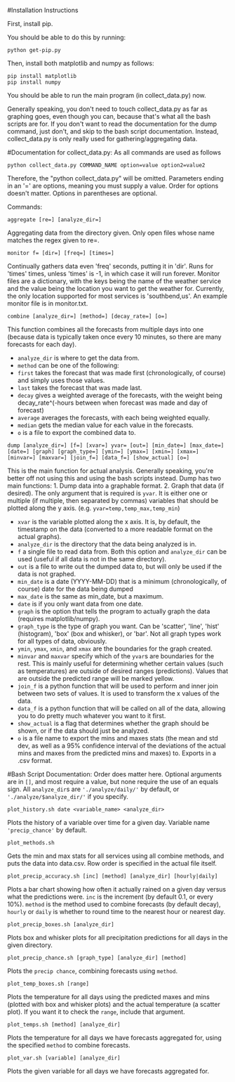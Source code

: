 #Installation Instructions

First, install pip.

You should be able to do this by running:

```
python get-pip.py
```

Then, install both matplotlib and numpy as follows:

```
pip install matplotlib
pip install numpy
```

You should be able to run the main program (in collect_data.py) now.

Generally speaking, you don't need to touch collect_data.py as far as graphing goes, even though you can, because that's what all the bash scripts are for.
If you don't want to read the documentation for the dump command, just don't, and skip to the bash script documentation.
Instead, collect_data.py is only really used for gathering/aggregating data.

#Documentation for collect_data.py:
As all commands are used as follows

```
python collect_data.py COMMAND_NAME option=value option2=value2
```

Therefore, the "python collect_data.py" will be omitted.
Parameters ending in an '=' are options, meaning you must supply a value.
Order for options doesn't matter.
Options in parentheses are optional.

Commands:

```
aggregate [re=] [analyze_dir=]
```
Aggregating data from the directory given. Only open files whose name matches the regex given to re=.

```
monitor f= [dir=] [freq=] [times=]
```
Continually gathers data even 'freq' seconds, putting it in 'dir'. Runs for 'times' times, unless 'times' is -1, in which case it will run forever. Monitor files are a dictionary, with the keys being the name of the weather service and the value being the location you want to get the weather for. Currently, the only location supported for most services is 'southbend,us'. An example monitor file is in monitor.txt.

```
combine [analyze_dir=] [method=] [decay_rate=] [o=]
```

This function combines all the forecasts from multiple days into one (because data is typically taken once every 10 minutes, so there are many forecasts for each day).
- `analyze_dir` is where to get the data from.
- `method` can be one of the following:
- `first` takes the forecast that was made first (chronologically, of course) and simply uses those values.
- `last` takes the forecast that was made last.
- `decay` gives a weighted average of the forecasts, with the weight being decay_rate^(-hours between when forecast was made and day of forecast)
- `average` averages the forecasts, with each being weighted equally.
- `median` gets the median value for each value in the forecasts.
- `o` is a file to export the combined data to.

```
dump [analyze_dir=] [f=] [xvar=] yvar= [out=] [min_date=] [max_date=] [date=] [graph] [graph_type=] [ymin=] [ymax=] [xmin=] [xmax=] [minvar=] [maxvar=] [join_f=] [data_f=] [show_actual] [o=]
```
This is the main function for actual analysis. Generally speaking, you're better off not using this and using the bash scripts instead. Dump has two main functions: 1. Dump data into a graphable format. 2. Graph that data (if desired). The only argument that is required is `yvar`. It is either one or multiple (if multiple, then separated by commas) variables that should be plotted along the y axis. (e.g. `yvar=temp,temp_max,temp_min`)
- `xvar` is the variable plotted along the x axis. It is, by default, the timestamp on the data (converted to a more readable format on the actual graphs).
- `analyze_dir` is the directory that the data being analyzed is in.
- `f` a single file to read data from. Both this option and `analyze_dir` can be used (useful if all data is not in the same directory).
- `out` is a file to write out the dumped data to, but will only be used if the data is not graphed.
- `min_date` is a date (YYYY-MM-DD) that is a minimum (chronologically, of course) date for the data being dumped
- `max_date` is the same as min_date, but a maximum.
- `date` is if you only want data from one date.
- `graph` is the option that tells the program to actually graph the data (requires matplotlib/numpy).
- `graph_type` is the type of graph you want. Can be 'scatter', 'line', 'hist' (histogram), 'box' (box and whisker), or 'bar'. Not all graph types work for all types of data, obviously.
- `ymin`, `ymax`, `xmin`, and `xmax` are the boundaries for the graph created.
- `minvar` and `maxvar` specify which of the `yvar`s are boundaries for the rest. This is mainly useful for determining whether certain values (such as temperatures) are outside of desired ranges (predictions). Values that are outside the predicted range will be marked yellow.
- `join_f` is a python function that will be used to perform and inner join between two sets of values. It is used to transform the x values of the data.
- `data_f` is a python function that will be called on all of the data, allowing you to do pretty much whatever you want to it first.
- `show_actual` is a flag that determines whether the graph should be shown, or if the data should just be analyzed.
- `o` is a file name to export the mins and maxes stats (the mean and std dev, as well as a 95% confidence interval of the deviations of the actual mins and maxes from the predicted mins and maxes) to. Exports in a .csv format.

#Bash Script Documentation:
Order does matter here. Optional arguments are in `[]`, and most require a value, but none require the use of an equals sign.
All `analyze_dir`s are `'./analyze/daily/'` by default, or `'./analyze/$analyze_dir/'` if you specify.

```
plot_history.sh date <variable_name> <analyze_dir>
```
Plots the history of a variable over time for a given day. Variable name `'precip_chance'` by default.

```
plot_methods.sh
```
Gets the min and max stats for all services using all combine methods, and puts the data into data.csv. Row order is specified in the actual file itself.

```
plot_precip_accuracy.sh [inc] [method] [analyze_dir] [hourly|daily]
```
Plots a bar chart showing how often it actually rained on a given day versus what the predictions were. `inc` is the increment (by default 0.1, or every 10%). `method` is the method used to combine forecasts (by default decay), `hourly` or `daily` is whether to round time to the nearest hour or nearest day.

```
plot_precip_boxes.sh [analyze_dir]
```
Plots box and whisker plots for all precipitation predictions for all days in the given directory.

```
plot_precip_chance.sh [graph_type] [analyze_dir] [method]
```
Plots the `precip chance`, combining forecasts using `method`.

```
plot_temp_boxes.sh [range]
```
Plots the temperature for all days using the predicted maxes and mins (plotted with box and whisker plots) and the actual temperature (a scatter plot). If you want it to check the `range`, include that argument.

```
plot_temps.sh [method] [analyze_dir]
```
Plots the temperature for all days we have forecasts aggregated for, using the specified `method` to combine forecasts.

```
plot_var.sh [variable] [analyze_dir]
```
Plots the given variable for all days we have forecasts aggregated for.
